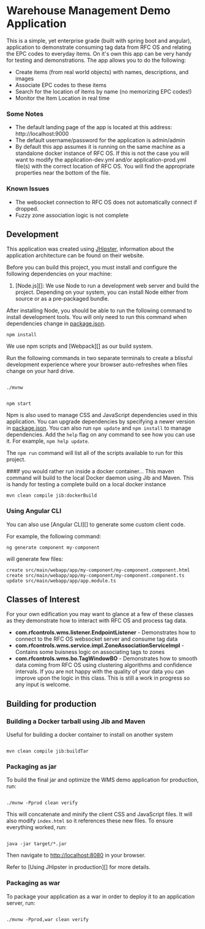 # Warehouse Management Demo Application

This is a simple, yet enterprise grade (built with spring boot and angular), application to demonstrate consuming tag
data from RFC OS and relating the EPC codes to everyday items. On it's own this app can be very handy for testing
and demonstrations. The app allows you to do the following:

- Create items (from real world objects) with names, descriptions, and images
- Associate EPC codes to these items
- Search for the location of items by name (no memorizing EPC codes!)
- Monitor the Item Location in real time

### Some Notes

- The default landing page of the app is located at this address: http://localhost:9000
- The default username/password for the application is admin/admin
- By default this app assumes it is running on the same machine as a standalone docker instance of RFC OS. If this is not the case you will want to modify
  the application-dev.yml and/or application-prod.yml file(s) with the correct location of RFC OS. You will find the appropriate
  properties near the bottom of the file.

### Known Issues

- The websocket connection to RFC OS does not automatically connect if dropped.
- Fuzzy zone association logic is not complete

## Development

This application was created using [JHipster](https://www.jhipster.tech/), information about the application architecture
can be found on their website.

Before you can build this project, you must install and configure the following dependencies on your machine:

1. [Node.js][]: We use Node to run a development web server and build the project.
   Depending on your system, you can install Node either from source or as a pre-packaged bundle.

After installing Node, you should be able to run the following command to install development tools.
You will only need to run this command when dependencies change in [package.json](package.json).

```
npm install
```

We use npm scripts and [Webpack][] as our build system.

Run the following commands in two separate terminals to create a blissful development experience where your browser
auto-refreshes when files change on your hard drive.

```

./mvnw


npm start
```

Npm is also used to manage CSS and JavaScript dependencies used in this application. You can upgrade dependencies by
specifying a newer version in [package.json](package.json). You can also run `npm update` and `npm install` to manage dependencies.
Add the `help` flag on any command to see how you can use it. For example, `npm help update`.

The `npm run` command will list all of the scripts available to run for this project.

###If you would rather run inside a docker container...
This maven command will build to the local Docker daemon using Jib and Maven.
This is handy for testing a complete build on a local docker instance

```
mvn clean compile jib:dockerBuild
```

### Using Angular CLI

You can also use [Angular CLI][] to generate some custom client code.

For example, the following command:

```
ng generate component my-component
```

will generate few files:

```
create src/main/webapp/app/my-component/my-component.component.html
create src/main/webapp/app/my-component/my-component.component.ts
update src/main/webapp/app/app.module.ts
```

## Classes of Interest

For your own edification you may want to glance at a few of these classes as they demonstrate how to interact with RFC OS
and process tag data.

- **com.rfcontrols.wms.listener.EndpointListener** - Demonstrates how to connect to the RFC OS websocket server and consume tag data
- **com.rfcontrols.wms.service.impl.ZoneAssociationServiceImpl** - Contains some buisness logic on associating tags to zones
- **com.rfcontrols.wms.bo.TagWindowBO** - Demonstrates how to smooth data coming from RFC OS using clustering algorithms and confidence intervals.
  If you are not happy with the quality of your data you can improve upon the logic in this class. This is still a work in progress so any input is welcome.

## Building for production

### Building a Docker tarball using Jib and Maven

Useful for building a docker container to install on another system

```

mvn clean compile jib:buildTar

```

### Packaging as jar

To build the final jar and optimize the WMS demo application for production, run:

```

./mvnw -Pprod clean verify

```

This will concatenate and minify the client CSS and JavaScript files. It will also modify `index.html` so it references these new files.
To ensure everything worked, run:

```

java -jar target/*.jar

```

Then navigate to [http://localhost:8080](http://localhost:8080) in your browser.

Refer to [Using JHipster in production][] for more details.

### Packaging as war

To package your application as a war in order to deploy it to an application server, run:

```

./mvnw -Pprod,war clean verify

```
